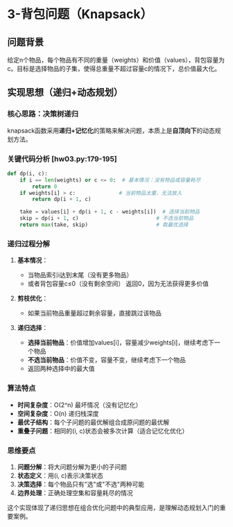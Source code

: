 # 3-背包问题（Knapsack）

## 问题背景
给定n个物品，每个物品有不同的重量（weights）和价值（values），背包容量为c。目标是选择物品的子集，使得总重量不超过容量c的情况下，总价值最大化。

## 实现思想（递归+动态规划）

### 核心思路：决策树递归
knapsack函数采用**递归+记忆化**的策略来解决问题，本质上是**自顶向下**的动态规划方法。

### 关键代码分析 [hw03.py:179-195]
```python
def dp(i, c):
    if i == len(weights) or c <= 0:  # 基本情况：没有物品或容量耗尽
        return 0
    if weights[i] > c:              # 当前物品太重，无法放入
        return dp(i + 1, c)

    take = values[i] + dp(i + 1, c - weights[i])  # 选择当前物品
    skip = dp(i + 1, c)                         # 不选当前物品
    return max(take, skip)                      # 取最优选择
```

### 递归过程分解
1. **基本情况**：
   - 当物品索引i达到末尾（没有更多物品）
   - 或者背包容量c≤0（没有剩余空间）
   返回0，因为无法获得更多价值

2. **剪枝优化**：
   - 如果当前物品重量超过剩余容量，直接跳过该物品

3. **递归选择**：
   - **选择当前物品**：价值增加values[i]，容量减少weights[i]，继续考虑下一个物品
   - **不选当前物品**：价值不变，容量不变，继续考虑下一个物品
   - 返回两种选择中的最大值

### 算法特点
- **时间复杂度**：O(2^n) 最坏情况（没有记忆化）
- **空间复杂度**：O(n) 递归栈深度
- **最优子结构**：每个子问题的最优解组合成原问题的最优解
- **重叠子问题**：相同的(i, c)状态会被多次计算（适合记忆化优化）

### 思维要点
1. **问题分解**：将大问题分解为更小的子问题
2. **状态定义**：用(i, c)表示决策状态
3. **决策选择**：每个物品只有"选"或"不选"两种可能
4. **边界处理**：正确处理空集和容量耗尽的情况

这个实现体现了递归思想在组合优化问题中的典型应用，是理解动态规划入门的重要案例。